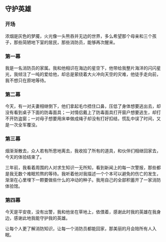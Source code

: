 ## 守护英雄
### 开场

浓烟是灰色的梦魇，火光像一头熊吞并无边的世界，多么希望那个母亲和三个孩子，那些简陋地下室的居民，那些消防员，能够再次醒来。

### 第一幕

我是一名消防员的家属。我和他相识在海边的星空下，他带给我整片海洋的闪闪星光，我倾注了一吨的爱给他，却总是萦绕着大火冲向天空的灾难，他徒手走向前，我不想只在原地等待。

### 第二幕

今天，有一对夫妻相继倒下，他们拿起毛巾捂住口鼻，压低了身体想要逃出去，却没有看到桌子下面的防毒面具；一对情侣戴上了防毒面具打开窗户想要逃生，却打不开防盗窗；一对母子想要用床单做成绳子却没有打好扣结，慌乱中误了时间，又是一次全军覆没。

### 第三幕

烟渐渐散去，众人若有所思地离去，我收拾了所有的道具，和伙伴们相继回家去，今天的体验结束了。

三年前，我看着周围的人对求生知识一无所知，看到新闻上的每一次警报，那些都是我无数个难眠煎熬的等待。我听着他对我描述一个个本可以避免的伤亡的发生，渐渐在心里埋下一颗要做些什么的冲动的种子。我用自己的全部积蓄开了一家消防体验馆。

### 第四幕

今天是平安夜，没有出警，我和他坐在草地上，依偎着，感谢此时我的英雄在我身边，感谢此地我能守护我的英雄。

让每个人更了解消防知识，让每一个消防员都能回家，那美丽的月会陪所有人入眠。



